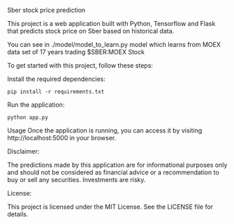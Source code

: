 Sber stock price prediction

This project is a web application built with Python, Tensorflow and Flask that predicts stock price on Sber based on historical data.

You can see in ./model/model_to_learn.py model which learns from MOEX data set of 17 years trading $SBER:MOEX Stock

To get started with this project, follow these steps:

Install the required dependencies:
```
pip install -r requirements.txt
```
Run the application:
```
python app.py
```
Usage
Once the application is running, you can access it by visiting http://localhost:5000 in your browser.

Disclaimer:

The predictions made by this application are for informational purposes only and should not be considered as financial advice or a recommendation to buy or sell any securities. Investments are risky.

License:

This project is licensed under the MIT License. See the LICENSE file for details.
